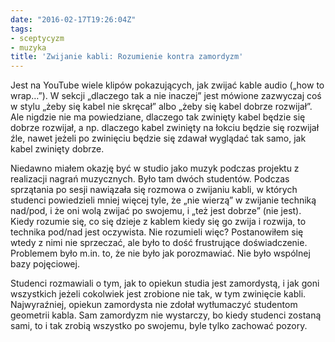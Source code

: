 ```yaml
---
date: "2016-02-17T19:26:04Z"
tags:
- sceptycyzm
- muzyka
title: 'Zwijanie kabli: Rozumienie kontra zamordyzm'
---
```


Jest na YouTube wiele klipów pokazujących, jak zwijać kable audio („how to
wrap…”). W sekcji „dlaczego tak a nie inaczej” jest mówione zazwyczaj coś
w stylu „żeby się kabel nie skręcał” albo „żeby się kabel dobrze rozwijał”. Ale
nigdzie nie ma powiedziane, dlaczego tak zwinięty kabel będzie się dobrze
rozwijał, a np. dlaczego kabel zwinięty na łokciu będzie się rozwijał źle, nawet
jeżeli po zwinięciu będzie się zdawał wyglądać tak samo, jak kabel zwinięty
dobrze.

<!--more-->

Niedawno miałem okazję być w studio jako muzyk podczas projektu z realizacji
nagrań muzycznych. Było tam dwóch studentów. Podczas sprzątania po sesji
nawiązała się rozmowa o zwijaniu kabli, w których studenci powiedzieli mniej
więcej tyle, że „nie wierzą” w zwijanie techniką nad/pod, i że oni wolą zwijać
po swojemu, i „też jest dobrze” (nie jest). Kiedy rozumie się, co się dzieje
z kablem kiedy się go zwija i rozwija, to technika pod/nad jest oczywista. Nie
rozumieli więc? Postanowiłem się wtedy z nimi nie sprzeczać, ale było to dość
frustrujące doświadczenie. Problemem było m.in. to, że nie było jak porozmawiać.
Nie było wspólnej bazy pojęciowej. 

Studenci rozmawiali o tym, jak to opiekun studia jest zamordystą, i jak goni
wszystkich jeżeli cokolwiek jest zrobione nie tak, w tym zwinięcie kabli.
Najwyraźniej, opiekun zamordysta nie zdołał wytłumaczyć studentom geometrii
kabla. Sam zamordyzm nie wystarczy, bo kiedy studenci zostaną sami, to i tak
zrobią wszystko po swojemu, byle tylko zachować pozory.
